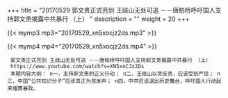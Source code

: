+++
title = "20170529  郭文贵正式亮剑 王歧山无处可逃 －－唐柏桥呼吁国人支持郭文贵揭露中共暴行 （上） "
description = ""
weight = 20
+++

{{< mymp3 mp3="20170529_xn5xocjz2ds.mp3" >}}

{{< mymp4 mp4="20170529_xn5xocjz2ds.mp4" >}}

     郭文贵正式亮剑 王歧山无处可逃 －－唐柏桥呼吁国人支持郭文贵揭露中共暴行 （上） 
     https://www.youtube.com/watch?v=XN5xoCJz2Ds 
     本期内容大纲： n一，支持郭文贵的正义行动； n二，王歧山以贪反贪，应该受到严惩； n三，中国“公共知识分子”应该真正为民发声； n四，中共应该退出历史舞台，呼吁国人行动起来埋葬暴政。 
